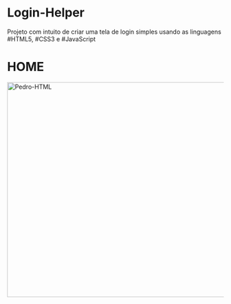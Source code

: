 # Login-Helper
Projeto com intuito de criar uma tela de login simples usando as linguagens #HTML5, #CSS3 e #JavaScript

<h1>HOME</h1>
<img align="center" alt="Pedro-HTML" height="500" width="2000" src="https://github.com/pedrinw/Login-Helper/blob/master/readme/home.png">

